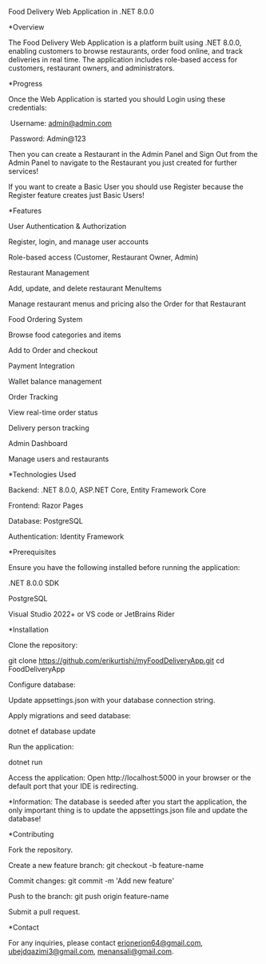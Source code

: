 Food Delivery Web Application in .NET 8.0.0

*Overview

The Food Delivery Web Application is a platform built using .NET 8.0.0, enabling customers to browse restaurants, order food online, and track deliveries in real time. The application includes role-based access for customers, restaurant owners, and administrators.

*Progress


Once the Web Application is started you should Login using these credentials:

 Username: admin@admin.com 

 Password: Admin@123

Then you can create a Restaurant in the Admin Panel and Sign Out from the Admin Panel to navigate to the Restaurant you just created for further services!

If you want to create a Basic User you should use Register because the Register feature creates just Basic Users!


*Features

User Authentication & Authorization

Register, login, and manage user accounts

Role-based access (Customer, Restaurant Owner, Admin)

Restaurant Management

Add, update, and delete restaurant MenuItems

Manage restaurant menus and pricing also the Order for that Restaurant

Food Ordering System

Browse food categories and items

Add to Order and checkout

Payment Integration

Wallet balance management

Order Tracking

View real-time order status

Delivery person tracking

Admin Dashboard

Manage users and restaurants


*Technologies Used

Backend: .NET 8.0.0, ASP.NET Core, Entity Framework Core

Frontend: Razor Pages

Database: PostgreSQL

Authentication: Identity Framework


*Prerequisites

Ensure you have the following installed before running the application:

.NET 8.0.0 SDK

PostgreSQL

Visual Studio 2022+ or VS code or JetBrains Rider


*Installation

Clone the repository:

git clone https://github.com/erikurtishi/myFoodDeliveryApp.git
cd FoodDeliveryApp

Configure database:

Update appsettings.json with your database connection string.

Apply migrations and seed database:

dotnet ef database update

Run the application:

dotnet run

Access the application:
Open http://localhost:5000 in your browser or the default port that your IDE is redirecting.

*Information: The database is seeded after you start the application, the only important thing is to update the appsettings.json file and update the database!


*Contributing

Fork the repository.

Create a new feature branch: git checkout -b feature-name

Commit changes: git commit -m 'Add new feature'

Push to the branch: git push origin feature-name

Submit a pull request.


*Contact

For any inquiries, please contact erionerion64@gmail.com, ubejdqazimi3@gmail.com, menansali@gmail.com.


<!-- Security scan triggered at 2025-09-02 05:07:14 -->